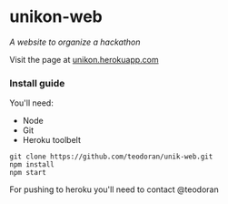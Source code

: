 unikon-web
==========

_A website to organize a hackathon_

Visit the page at [unikon.herokuapp.com](https://unikon.herokuapp.com/)

### Install guide

You'll need:
* Node
* Git
* Heroku toolbelt

```
git clone https://github.com/teodoran/unik-web.git
npm install
npm start
```

For pushing to heroku you'll need to contact @teodoran
